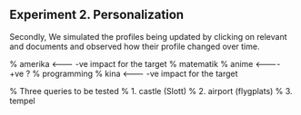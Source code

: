 Experiment 2. Personalization
-------------------------------
Secondly, We simulated the profiles being updated by
clicking on relevant and documents and observed how their profile changed over time.


% amerika <--- -ve impact for the target
% matematik
% anime  <---- +ve ?
% programming
% kina  <--- -ve impact for the target

% Three queries to be tested
% 1. castle (Slott)
% 2. airport (flygplats)
% 3. tempel


